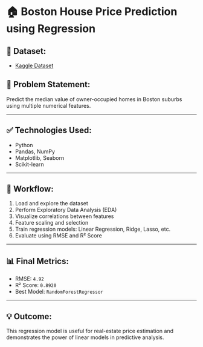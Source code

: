 # 🏠 Boston House Price Prediction using Regression

## 📁 Dataset:
- [Kaggle Dataset](https://www.kaggle.com/datasets/altavish/boston-housing-dataset)

## 🧠 Problem Statement:
Predict the median value of owner-occupied homes in Boston suburbs using multiple numerical features.

---

## ✅ Technologies Used:
- Python
- Pandas, NumPy
- Matplotlib, Seaborn
- Scikit-learn

---

## 🧪 Workflow:
1. Load and explore the dataset
2. Perform Exploratory Data Analysis (EDA)
3. Visualize correlations between features
4. Feature scaling and selection
5. Train regression models: Linear Regression, Ridge, Lasso, etc.
6. Evaluate using RMSE and R² Score

---

## 📊 Final Metrics:
- RMSE: `4.92`
- R² Score: `0.8920`
- Best Model: `RandomForestRegressor`

---

## 💡 Outcome:
This regression model is useful for real-estate price estimation and demonstrates the power of linear models in predictive analysis.
